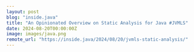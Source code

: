 ```yaml
---
layout: post
blog: "inside.java"
title: "An Opinionated Overview on Static Analysis for Java #JVMLS"
date: 2024-08-20T00:00:00Z
image: images/java.png
remote_url: "https://inside.java/2024/08/20/jvmls-static-analysis/"
---
```


